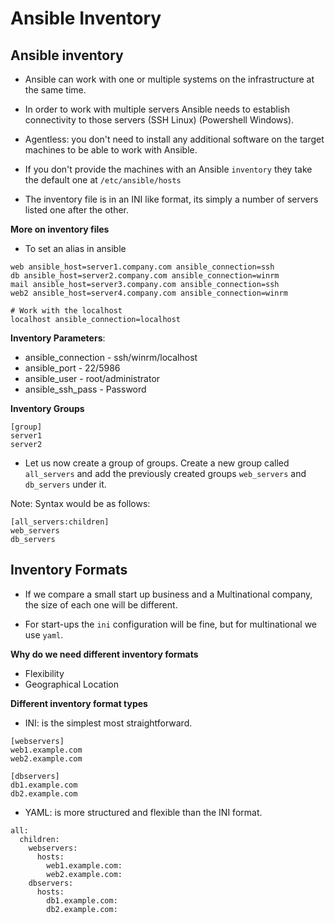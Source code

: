 # Ansible Inventory

## Ansible inventory

- Ansible can work with one or multiple systems on the infrastructure at the same time.

- In order to work with multiple servers Ansible needs to establish connectivity to those servers (SSH Linux) (Powershell Windows).

- Agentless: you don't need to install any additional software on the target machines to be able to work with Ansible.

- If you don't provide the machines with an Ansible `inventory` they take the default one at `/etc/ansible/hosts`

- The inventory file is in an INI like format, its simply a number of servers listed one after the other.

**More on inventory files**

- To set an alias in ansible
```
web ansible_host=server1.company.com ansible_connection=ssh
db ansible_host=server2.company.com ansible_connection=winrm
mail ansible_host=server3.company.com ansible_connection=ssh
web2 ansible_host=server4.company.com ansible_connection=winrm

# Work with the localhost
localhost ansible_connection=localhost
```

**Inventory Parameters**:
- ansible_connection - ssh/winrm/localhost
- ansible_port - 22/5986
- ansible_user - root/administrator
- ansible_ssh_pass - Password

**Inventory Groups**

```
[group]
server1
server2
```

- Let us now create a group of groups. Create a new group called `all_servers` and add the previously created groups `web_servers` and `db_servers` under it.

Note: Syntax would be as follows:

```
[all_servers:children]
web_servers
db_servers
```

## Inventory Formats

- If we compare a small start up business and a Multinational company, the size of each one will be different.

- For start-ups the `ini` configuration will be fine, but for multinational we use `yaml`.

**Why do we need different inventory formats**

- Flexibility
- Geographical Location

**Different inventory format types**

- INI: is the simplest most straightforward.

```
[webservers]
web1.example.com
web2.example.com

[dbservers]
db1.example.com
db2.example.com
```

- YAML: is more structured and flexible than the INI format.

```
all:
  children:
    webservers:
      hosts:
        web1.example.com:
        web2.example.com:
    dbservers:
      hosts:
        db1.example.com:
        db2.example.com:
```

